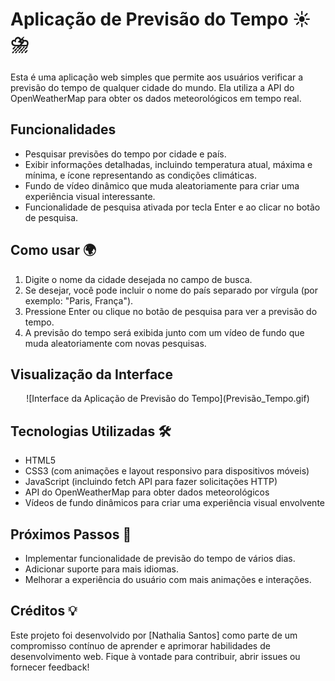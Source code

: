 # Aplicação de Previsão do Tempo ☀️⛈️

Esta é uma aplicação web simples que permite aos usuários verificar a previsão do tempo de qualquer cidade do mundo. Ela utiliza a API do OpenWeatherMap para obter os dados meteorológicos em tempo real.

## Funcionalidades

- Pesquisar previsões do tempo por cidade e país.
- Exibir informações detalhadas, incluindo temperatura atual, máxima e mínima, e ícone representando as condições climáticas.
- Fundo de vídeo dinâmico que muda aleatoriamente para criar uma experiência visual interessante.
- Funcionalidade de pesquisa ativada por tecla Enter e ao clicar no botão de pesquisa.

## Como usar 🌍

1. Digite o nome da cidade desejada no campo de busca.
2. Se desejar, você pode incluir o nome do país separado por vírgula (por exemplo: "Paris, França").
3. Pressione Enter ou clique no botão de pesquisa para ver a previsão do tempo.
4. A previsão do tempo será exibida junto com um vídeo de fundo que muda aleatoriamente com novas pesquisas.

## Visualização da Interface

<center>
![Interface da Aplicação de Previsão do Tempo](Previsão_Tempo.gif)
</center>

## Tecnologias Utilizadas 🛠️

- HTML5
- CSS3 (com animações e layout responsivo para dispositivos móveis)
- JavaScript (incluindo fetch API para fazer solicitações HTTP)
- API do OpenWeatherMap para obter dados meteorológicos
- Vídeos de fundo dinâmicos para criar uma experiência visual envolvente

## Próximos Passos 🚀

- Implementar funcionalidade de previsão do tempo de vários dias.
- Adicionar suporte para mais idiomas.
- Melhorar a experiência do usuário com mais animações e interações.

## Créditos 💡

Este projeto foi desenvolvido por [Nathalia Santos] como parte de um compromisso contínuo de aprender e aprimorar habilidades de desenvolvimento web. Fique à vontade para contribuir, abrir issues ou fornecer feedback!


